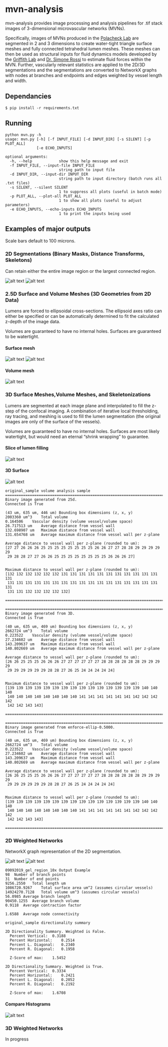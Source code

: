 # mvn-analysis
mvn-analysis provides image processing and analysis pipelines for .tif stack images of 3-dimensional microvascular networks (MVNs). 

Specifically, images of MVNs produced in the [Polacheck Lab](https://www.polachecklaboratory.com/ "Polacheck Group Page") are segmented in 2 and 3 dimensions to create water-tight triangle surface meshes and fully connected tetrahedral lumen meshes. These meshes can then be used as structural inputs for fluid dynamics models developed by the [Griffith Lab](http://griffith.web.unc.edu/ "Griffith Group Page") and [Dr. Simone Rossi](https://github.com/rossisimone/beatit "Rossi Github Repository") to estimate fluid forces within the MVN. Further, vascularly relevant statistics are applied to the 2D/3D segmentations and the segmentations are converted to NetworkX graphs with nodes at branches and endpoints and edges weighted by vessel length and width.

## Dependancies
```
$ pip install -r requirements.txt
```

## Running
```
python mvn.py -h
usage: mvn.py [-h] [-f INPUT_FILE] [-d INPUT_DIR] [-s SILENT] [-p PLOT_ALL]
              [-e ECHO_INPUTS]

optional arguments:
  -h, --help            show this help message and exit
  -f INPUT_FILE, --input-file INPUT_FILE
                        string path to input file
  -d INPUT_DIR, --input-dir INPUT_DIR
                        string path to input directory (batch runs all .txt files)
  -s SILENT, --silent SILENT
                        1 to suppress all plots (useful in batch mode)
  -p PLOT_ALL, --plot-all PLOT_ALL
                        1 to show all plots (useful to adjust parameters)
  -e ECHO_INPUTS, --echo-inputs ECHO_INPUTS
                        1 to print the inputs being used

```

## Examples of major outputs
Scale bars default to 100 microns.
### 2D Segmentations (Binary Masks, Distance Transforms, Skeletons)
Can retain either the entire image region or the largest connected region. 

![alt text](https://github.com/Ryan-A-Armstrong/mvn-analysis/blob/master/example_images/09092019_gel_region_10x-2um-pix.png)
![alt text](https://github.com/Ryan-A-Armstrong/mvn-analysis/blob/master/example_images/original_sample-1um-pix.png)
### 2.5D Surface and Volume Meshes (3D Geometries from 2D Data)
Lumens are forced to ellipsoidal cross-sections. The ellipsoid axes ratio can either be specified or can be automatically determined to fit the calculated z-depth of the image data.

Volumes are guaranteed to have no internal holes. Surfaces are guaranteed to be watertight.

#### Surface mesh
![alt text](https://github.com/Ryan-A-Armstrong/mvn-analysis/blob/master/example_images/25d-10x.png) 
![alt text](https://github.com/Ryan-A-Armstrong/mvn-analysis/blob/master/example_images/25d-original.png)

#### Volume mesh
![alt text](https://github.com/Ryan-A-Armstrong/mvn-analysis/blob/master/example_images/original-volume.png)

### 3D Surface Meshes,Volume Meshes, and Skeletonizations
Lumens are segmented at each image plane and interpolated to fill the z-step of the confocal imaging. A combination of iterative local thresholding, ray tracing, and meshing is used to fill the lumen segmentation (the original images are only of the surface of the vessels).

Volumes are guaranteed to have no internal holes. Surfaces are most likely watertight, but would need an eternal “shrink wrapping” to guarantee.

#### Slice of lumen filling
![alt text](https://github.com/Ryan-A-Armstrong/mvn-analysis/blob/master/example_images/lumen-filling.png)

#### 3D Surface
![alt text](https://github.com/Ryan-A-Armstrong/mvn-analysis/blob/master/example_images/3d-10x.png)

```
original_sample volume analysis sample
==============================================================================
Binary image generated from 25d.
Connected is True

(43 um, 635 um, 446 um)	Bounding box dimensions (z, x, y)
2003360 um^3	Total volume
0.164506	Vascular density (volume vessel/volume space)
26.717513 um	Average distance from vessel wall
132.698907 um	Maximum distance from vessel wall
131.654768 um	Average maximum distance from vessel wall per z-plane

Average distance to vessel wall per z-plane (rounded to um):
[27 27 26 26 26 25 25 25 25 25 25 25 25 26 26 27 27 28 28 29 29 29 29 29
 29 28 28 27 27 26 26 25 25 25 25 25 25 25 25 26 26 26 27]


Maximum distance to vessel wall per z-plane (rounded to um):
[132 132 132 132 132 132 131 131 131 131 131 131 131 131 131 131 131 131
 131 131 131 131 131 131 131 131 131 131 131 131 131 131 131 131 131 131
 131 131 132 132 132 132 132]

==============================================================================

==============================================================================
Binary image generated from 3D.
Connected is True

(40 um, 635 um, 469 um)	Bounding box dimensions (z, x, y)
2662724 um^3	Total volume
0.223522	Vascular density (volume vessel/volume space)
27.234602 um	Average distance from vessel wall
143.209637 um	Maximum distance from vessel wall
140.802669 um	Average maximum distance from vessel wall per z-plane

Average distance to vessel wall per z-plane (rounded to um):
[26 26 25 25 25 26 26 26 27 27 27 27 27 27 28 28 28 28 28 28 29 29 29 29
 29 29 29 29 29 29 28 28 27 26 25 24 24 24 24 24]


Maximum distance to vessel wall per z-plane (rounded to um):
[139 139 139 139 139 139 139 139 139 139 139 139 139 139 139 140 140 140
 140 140 140 140 140 140 140 140 141 141 141 141 141 141 142 142 142 142
 142 142 143 143]

==============================================================================

==============================================================================
Binary image generated from enforce-ellip-0.5000.
Connected is True

(40 um, 635 um, 469 um)	Bounding box dimensions (z, x, y)
2662724 um^3	Total volume
0.223522	Vascular density (volume vessel/volume space)
27.234602 um	Average distance from vessel wall
143.209637 um	Maximum distance from vessel wall
140.802669 um	Average maximum distance from vessel wall per z-plane

Average distance to vessel wall per z-plane (rounded to um):
[26 26 25 25 25 26 26 26 27 27 27 27 27 27 28 28 28 28 28 28 29 29 29 29
 29 29 29 29 29 29 28 28 27 26 25 24 24 24 24 24]


Maximum distance to vessel wall per z-plane (rounded to um):
[139 139 139 139 139 139 139 139 139 139 139 139 139 139 139 140 140 140
 140 140 140 140 140 140 140 140 141 141 141 141 141 141 142 142 142 142
 142 142 143 143]

==============================================================================
```

### 2D Weighted Networks
NetworkX graph representation of the 2D segmentation.

![alt text](https://github.com/Ryan-A-Armstrong/mvn-analysis/blob/master/example_images/network-10x.png)
![alt text](https://github.com/Ryan-A-Armstrong/mvn-analysis/blob/master/example_images/network-original.png)


```
09092019_gel_region_10x Output Example
98	Number of branch points
31	Number of end points
9256.2550	Total length um
1086720.9267	Total surface area um^2 (assumes circular vessels)
14924270.7128	Total volume um^3 (assumes circular vessels)
56.0985	Average branch length
90450.1255	Average branch volume
0.9118	Average contraction factor

1.6588	Average node connectivity
```

```
original_sample directionality summary

2D Directionality Summary. Weighted is False.
  Percent Vertical:	 0.3188
  Percent Horizontal:	 0.2514
  Percent L. Diagonal:	 0.2340
  Percent R. Diagonal:	 0.1958

  Z-Score of max:	 1.5452

2D Directionality Summary. Weighted is True.
  Percent Vertical:	 0.3334
  Percent Horizontal:	 0.2421
  Percent L. Diagonal:	 0.2052
  Percent R. Diagonal:	 0.2192

  Z-Score of max:	 1.6708
```

#### Compare Histograms
![alt text](https://github.com/Ryan-A-Armstrong/mvn-analysis/blob/master/example_images/hist-summary.png)

### 3D Weighted Networks
In progress

